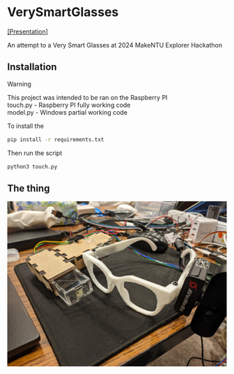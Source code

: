 # VerySmartGlasses

[[Presentation]](demo/MakeNTU2024.pdf)

An attempt to a Very Smart Glasses at 2024 MakeNTU Explorer Hackathon

## Installation

> [!WARNING]  
> This project was intended to be ran on the Raspberry PI  
> touch.py - Raspberry PI fully working code  
> model.py - Windows partial working code  

To install the

```bash
pip install -r requirements.txt
```

Then run the script

```bash
python3 touch.py
```

## The thing

![the thing](demo/thing.jpg)
